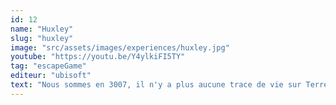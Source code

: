 ```yaml
---
id: 12
name: "Huxley"
slug: "huxley"
image: "src/assets/images/experiences/huxley.jpg"
youtube: "https://youtu.be/Y4ylkiFI5TY"
tag: "escapeGame"
editeur: "ubisoft"
text: "Nous sommes en 3007, il n'y a plus aucune trace de vie sur Terre. Vous faites partie des derniers survivants de la race humaine et travaillez sur une base spatiale. Le monde, tel que vous le connaissez, a disparu. L'humanité a été remplacée par des machines. Tout ce dont vous avez besoin pour réussir se trouve au sein de votre équipe : de l'adrénaline, un esprit de combat et un désir de gagner. Avez-vous ce qu'il faut pour sauver le monde ? Alors, qu'attendez-vous ? L'heure tourne !"
---
```

